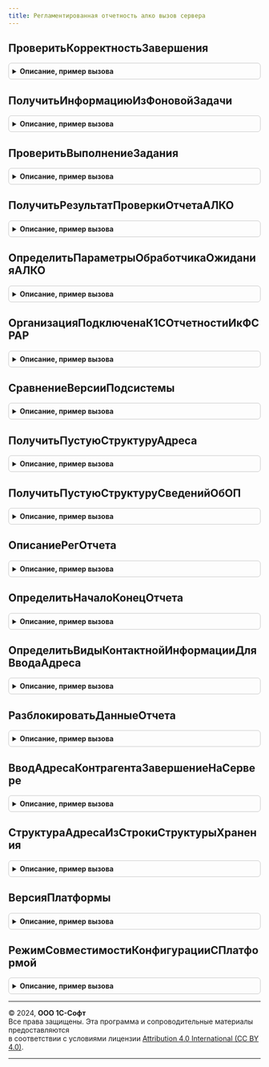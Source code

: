 ```yaml
---
title: Регламентированная отчетность алко вызов сервера
---
```



## ПроверитьКорректностьЗавершения
<details style="margin: 1em 0; padding: 0.5em; border: 1px solid #ccc; border-radius: 6px;">

<summary style="font-weight: bold; cursor: pointer;">Описание, пример вызова</summary>

```bsl

// Определяет завершена длительная операция корректно, или в результате ошибки.
//
// Параметры:
//		АдресВоВременномХранилище - Строка - Адрес временного хранилища,
//									в котором должен быть помещен результат выполнения.
//
// Возвращаемое значение:
//		Булево - Истина, если длительная операция завершена корректно.
//
//
Функция ПроверитьКорректностьЗавершения(АдресВоВременномХранилище) Экспорт
```

Пример вызова
```bsl
Результат = РегламентированнаяОтчетностьАЛКОВызовСервера.ПроверитьКорректностьЗавершения(АдресВоВременномХранилище) 
```
</details>

## ПолучитьИнформациюИзФоновойЗадачи
<details style="margin: 1em 0; padding: 0.5em; border: 1px solid #ccc; border-radius: 6px;">

<summary style="font-weight: bold; cursor: pointer;">Описание, пример вызова</summary>

```bsl

// Оболочка для вызова из клиентского кода ДлительныеОперации.ПрочитатьПрогресс.
// Считывает информацию о ходе выполнения фонового задания.
//
// Параметры:
//		ИдентификаторЗадания - УникальныйИдентификатор - идентификатор фонового задания.
//
// Возвращаемое значение:
//		Неопределено, Структура 		- 	информация о ходе выполнения фонового задания,
//										записанная процедурой ДлительныеОперации.СообщитьПрогресс:
//    		* Процент                 - Число  - Необязательный. Процент выполнения.
//			* Текст                   - Строка - Необязательный. Информация о текущей операции.
//			* ДополнительныеПараметры - Произвольный - Необязательный. Любая дополнительная информация.
//
Функция ПолучитьИнформациюИзФоновойЗадачи(ИдентификаторЗадания) Экспорт
```

Пример вызова
```bsl
Результат = РегламентированнаяОтчетностьАЛКОВызовСервера.ПолучитьИнформациюИзФоновойЗадачи(ИдентификаторЗадания) 
```
</details>

## ПроверитьВыполнениеЗадания
<details style="margin: 1em 0; padding: 0.5em; border: 1px solid #ccc; border-radius: 6px;">

<summary style="font-weight: bold; cursor: pointer;">Описание, пример вызова</summary>

```bsl

// Проверяет завершение длительной операции по идентификатору.
//
// Параметры:
//		ИдентификаторЗадания 	- УникальныйИдентификатор - идентификатор фонового задания.
//		СообщениеОбОшибке	  	- Строка - возвращает сообщение об ошибке.
//
// Возвращаемое значение:
//		Булево - Истина, если длительная операция завершена, в том числе с ошибками.
//
Функция ПроверитьВыполнениеЗадания(ИдентификаторЗадания, СообщениеОбОшибке) Экспорт
```

Пример вызова
```bsl
Результат = РегламентированнаяОтчетностьАЛКОВызовСервера.ПроверитьВыполнениеЗадания(ИдентификаторЗадания, СообщениеОбОшибке) 
```
</details>

## ПолучитьРезультатПроверкиОтчетаАЛКО
<details style="margin: 1em 0; padding: 0.5em; border: 1px solid #ccc; border-radius: 6px;">

<summary style="font-weight: bold; cursor: pointer;">Описание, пример вызова</summary>

```bsl

// см. РегламентированнаяОтчетностьАЛКО.ПолучитьРезультатПроверкиАЛКО().
Функция ПолучитьРезультатПроверкиОтчетаАЛКО(АдресВоВременномХранилище) Экспорт
```

Пример вызова
```bsl
Результат = РегламентированнаяОтчетностьАЛКОВызовСервера.ПолучитьРезультатПроверкиОтчетаАЛКО(АдресВоВременномХранилище) 
```
</details>

## ОпределитьПараметрыОбработчикаОжиданияАЛКО
<details style="margin: 1em 0; padding: 0.5em; border: 1px solid #ccc; border-radius: 6px;">

<summary style="font-weight: bold; cursor: pointer;">Описание, пример вызова</summary>

```bsl

Процедура ОпределитьПараметрыОбработчикаОжиданияАЛКО(МаксимальныйИнтервал, КоэффициентУвеличенияИнтервала) Экспорт
```

Пример вызова
```bsl
РегламентированнаяОтчетностьАЛКОВызовСервера.ОпределитьПараметрыОбработчикаОжиданияАЛКО(МаксимальныйИнтервал, КоэффициентУвеличенияИнтервала) 
```
</details>

## ОрганизацияПодключенаК1СОтчетностиИкФСРАР
<details style="margin: 1em 0; padding: 0.5em; border: 1px solid #ccc; border-radius: 6px;">

<summary style="font-weight: bold; cursor: pointer;">Описание, пример вызова</summary>

```bsl

// Проверяет подключение организации к 1С-Отчетности и к сдаче на портале ФСРАР.
//
// Параметры:
//		ОрганизацияОтчета - Справочник.Организации.Ссылка - Организация, подключение которой проверяется.
//
// Возвращаемое значение:
//		Структура, со свойствами
// 			* ФСРАР 		- Булево, Истина, если организация подключена к сдаче отчетности в ФСРАР.
// 			* Отчетность 	- Булево, Истина, если организация подключена к сдаче отчетности в 1С-Отчетности.
//
Функция ОрганизацияПодключенаК1СОтчетностиИкФСРАР(ОрганизацияОтчета) Экспорт
```

Пример вызова
```bsl
Результат = РегламентированнаяОтчетностьАЛКОВызовСервера.ОрганизацияПодключенаК1СОтчетностиИкФСРАР(ОрганизацияОтчета) 
```
</details>

## СравнениеВерсииПодсистемы
<details style="margin: 1em 0; padding: 0.5em; border: 1px solid #ccc; border-radius: 6px;">

<summary style="font-weight: bold; cursor: pointer;">Описание, пример вызова</summary>

```bsl

// Сравнивает текущую версии подсистемы с переданным значением,
// возвращая результат сравнения >=.
//
// Параметры
//  ИмяПодсистемы  	- Строка - имя подсистемы, определенное в конфигурации.
//	ВерсияСравнения - Строка - Строка версии вида "0.0.0.0".
//	ТекущаяВерсия	- Строка - в параметре возвращается текущая версия подсистемы.
//
// Возвращаемое значение:
//   Булево. Истина, если ТекущаяВерсия >= ВерсияСравнения.
Функция СравнениеВерсииПодсистемы(ИмяПодсистемы, ВерсияСравнения, ТекущаяВерсия = Неопределено) Экспорт
```

Пример вызова
```bsl
Результат = РегламентированнаяОтчетностьАЛКОВызовСервера.СравнениеВерсииПодсистемы(ИмяПодсистемы, ВерсияСравнения, ТекущаяВерсия);
```
</details>

## ПолучитьПустуюСтруктуруАдреса
<details style="margin: 1em 0; padding: 0.5em; border: 1px solid #ccc; border-radius: 6px;">

<summary style="font-weight: bold; cursor: pointer;">Описание, пример вызова</summary>

```bsl

// Формирует пустую структуру сведений по обособленному подразделению,
// состоящей из Наименования, КПП и адресной информации.
//
// Параметры:
// 		Нет.
// Возвращаемое значение:
// 		Структура, со свойствами:
//
//			* УникальныйНомерФИАС 	- Уникальный идентификатор адреса в системе ФИАС.
//			* ДополнительныеКоды	- пустая структура
//			* КодСтраны
//			* Страна
//			* Индекс
//			* КодРегиона
//			* Регион
//			* Район
//			* Город
//			* НаселенныйПункт
//			* Улица
//			* Дом
//			* Корпус
//			* Литера
//			* Квартира
//
//			* ТипДома
//			* ТипКорпуса
//			* ТипКвартиры
//
//			* ПредставлениеАдреса
//			* АдресXML				- XML представление адреса подсистемы УправлениеКонтактнойИнформацией
//
Функция ПолучитьПустуюСтруктуруАдреса() Экспорт
```

Пример вызова
```bsl
Результат = РегламентированнаяОтчетностьАЛКОВызовСервера.ПолучитьПустуюСтруктуруАдреса() 
```
</details>

## ПолучитьПустуюСтруктуруСведенийОбОП
<details style="margin: 1em 0; padding: 0.5em; border: 1px solid #ccc; border-radius: 6px;">

<summary style="font-weight: bold; cursor: pointer;">Описание, пример вызова</summary>

```bsl

// Формирует пустую структуру сведений по обособленному подразделению,
// состоящей из Наименования, КПП и адресной информации.
//
// Параметры:
// 		Нет.
// Возвращаемое значение:
// 		Структура, со свойствами:
//			* Наименование 			- Наимкенование ОП.
//			* КПП					- КПП ОП.
//			Адресные поля
//			* УникальныйНомерФИАС 	- Уникальный идентификатор адреса в системе ФИАС.
//			* ДополнительныеКоды	- пустая структура
//			* КодСтраны
//			* Страна
//			* Индекс
//			* КодРегиона
//			* Регион
//			* Район
//			* Город
//			* НаселенныйПункт
//			* Улица
//			* Дом
//			* Корпус
//			* Литера
//			* Квартира
//			* ПредставлениеАдреса
//			* АдресXML				- XML представление адреса подсистемы УправлениеКонтактнойИнформацией.
Функция ПолучитьПустуюСтруктуруСведенийОбОП() Экспорт
```

Пример вызова
```bsl
Результат = РегламентированнаяОтчетностьАЛКОВызовСервера.ПолучитьПустуюСтруктуруСведенийОбОП() 
```
</details>

## ОписаниеРегОтчета
<details style="margin: 1em 0; padding: 0.5em; border: 1px solid #ccc; border-radius: 6px;">

<summary style="font-weight: bold; cursor: pointer;">Описание, пример вызова</summary>

```bsl

// Формирует структуру описания регламентированного отчета.
//
// Параметры:
// 		ДокументРегОтчет - Документ.РегламентированныйОтчет
//
// Возвращаемое значение:
// 		Структура, со свойствами:
//		* Организация 				- Справочник.Организации
//		* ДатаНачалаПериодаОтчета 	- Дата
//		* ДатаКонцаПериодаОтчета 	- Дата
//		* КорректирующаяФорма 		- Булево, признак корректирующего отчета.
//		* ВыбраннаяФорма 			- Строка, имя формы отчета, соответствующей периоду отчета.
//		* ИсточникОтчета 			- Строка, имя объекта метаданных регламентированного отчета.
//		* НаименованиеОтчета 		- Строка
Функция ОписаниеРегОтчета(ДокументРегОтчет) Экспорт
```

Пример вызова
```bsl
Результат = РегламентированнаяОтчетностьАЛКОВызовСервера.ОписаниеРегОтчета(ДокументРегОтчет) 
```
</details>

## ОпределитьНачалоКонецОтчета
<details style="margin: 1em 0; padding: 0.5em; border: 1px solid #ccc; border-radius: 6px;">

<summary style="font-weight: bold; cursor: pointer;">Описание, пример вызова</summary>

```bsl

Функция ОпределитьНачалоКонецОтчета(ДокументРегОтчет) Экспорт
```

Пример вызова
```bsl
Результат = РегламентированнаяОтчетностьАЛКОВызовСервера.ОпределитьНачалоКонецОтчета(ДокументРегОтчет) 
```
</details>

## ОпределитьВидыКонтактнойИнформацииДляВводаАдреса
<details style="margin: 1em 0; padding: 0.5em; border: 1px solid #ccc; border-radius: 6px;">

<summary style="font-weight: bold; cursor: pointer;">Описание, пример вызова</summary>

```bsl

Функция ОпределитьВидыКонтактнойИнформацииДляВводаАдреса() Экспорт
```

Пример вызова
```bsl
Результат = РегламентированнаяОтчетностьАЛКОВызовСервера.ОпределитьВидыКонтактнойИнформацииДляВводаАдреса() 
```
</details>

## РазблокироватьДанныеОтчета
<details style="margin: 1em 0; padding: 0.5em; border: 1px solid #ccc; border-radius: 6px;">

<summary style="font-weight: bold; cursor: pointer;">Описание, пример вызова</summary>

```bsl

Процедура РазблокироватьДанныеОтчета(Ключ, ИдентификаторФормы) Экспорт
```

Пример вызова
```bsl
РегламентированнаяОтчетностьАЛКОВызовСервера.РазблокироватьДанныеОтчета(Ключ, ИдентификаторФормы) 
```
</details>

## ВводАдресаКонтрагентаЗавершениеНаСервере
<details style="margin: 1em 0; padding: 0.5em; border: 1px solid #ccc; border-radius: 6px;">

<summary style="font-weight: bold; cursor: pointer;">Описание, пример вызова</summary>

```bsl

Процедура ВводАдресаКонтрагентаЗавершениеНаСервере(Результат, ПредставлениеАдреса, ПолеСтруктурыАдреса, Экспорт
```

Пример вызова
```bsl
РегламентированнаяОтчетностьАЛКОВызовСервера.ВводАдресаКонтрагентаЗавершениеНаСервере(Результат, ПредставлениеАдреса, ПолеСтруктурыАдреса, );
```
</details>

## СтруктураАдресаИзСтрокиСтруктурыХранения
<details style="margin: 1em 0; padding: 0.5em; border: 1px solid #ccc; border-radius: 6px;">

<summary style="font-weight: bold; cursor: pointer;">Описание, пример вызова</summary>

```bsl

Функция СтруктураАдресаИзСтрокиСтруктурыХранения(ПолеСтруктурыАдреса) Экспорт
```

Пример вызова
```bsl
Результат = РегламентированнаяОтчетностьАЛКОВызовСервера.СтруктураАдресаИзСтрокиСтруктурыХранения(ПолеСтруктурыАдреса) 
```
</details>

## ВерсияПлатформы
<details style="margin: 1em 0; padding: 0.5em; border: 1px solid #ccc; border-radius: 6px;">

<summary style="font-weight: bold; cursor: pointer;">Описание, пример вызова</summary>

```bsl

Функция ВерсияПлатформы() Экспорт
```

Пример вызова
```bsl
Результат = РегламентированнаяОтчетностьАЛКОВызовСервера.ВерсияПлатформы() 
```
</details>

## РежимСовместимостиКонфигурацииСПлатформой
<details style="margin: 1em 0; padding: 0.5em; border: 1px solid #ccc; border-radius: 6px;">

<summary style="font-weight: bold; cursor: pointer;">Описание, пример вызова</summary>

```bsl

Функция РежимСовместимостиКонфигурацииСПлатформой() Экспорт
```

Пример вызова
```bsl
Результат = РегламентированнаяОтчетностьАЛКОВызовСервера.РежимСовместимостиКонфигурацииСПлатформой() 
```
</details>

---

© 2024, **ООО 1С-Софт**  
Все права защищены. Эта программа и сопроводительные материалы предоставляются  
в соответствии с условиями лицензии [Attribution 4.0 International (CC BY 4.0)](https://creativecommons.org/licenses/by/4.0/legalcode).

---
